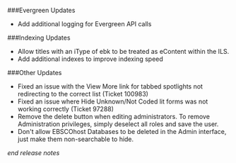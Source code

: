 ###Evergreen Updates
- Add additional logging for Evergreen API calls

###Indexing Updates
- Allow titles with an iType of ebk to be treated as eContent within the ILS. 
- Add additional indexes to improve indexing speed

###Other Updates
- Fixed an issue with the View More link for tabbed spotlights not redirecting to the correct list (Ticket 100983)
- Fixed an issue where Hide Unknown/Not Coded lit forms was not working correctly (Ticket 97288)
- Remove the delete button when editing administrators. To remove Administration privileges, simply deselect all roles and save the user.  
- Don't allow EBSCOhost Databases to be deleted in the Admin interface, just make them non-searchable to hide.


_end release notes_